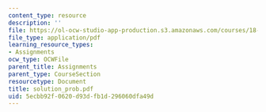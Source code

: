 ```yaml
---
content_type: resource
description: ''
file: https://ol-ocw-studio-app-production.s3.amazonaws.com/courses/18-155-differential-analysis-fall-2004/5ecbb92f0620d93dfb1d296060dfa49d_solution_prob.pdf
file_type: application/pdf
learning_resource_types:
- Assignments
ocw_type: OCWFile
parent_title: Assignments
parent_type: CourseSection
resourcetype: Document
title: solution_prob.pdf
uid: 5ecbb92f-0620-d93d-fb1d-296060dfa49d
---
```

